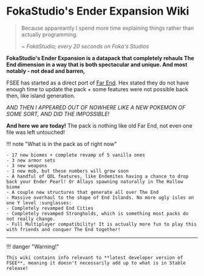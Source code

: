# FokaStudio's Ender Expansion Wiki

> Because appareantly I spend more time explaining things rather than actually programming.
>
> ~ *FokaStudio; every 20 seconds on Foka's Studios*

**FokaStudio's Ender Expansion is a datapack that completely rehauls The End dimension in a way that is both spectacular and unique. And most notably - not dead and barren,**

FSEE has started as a direct port of [Far End](https://www.planetminecraft.com/data-pack/far-end-ender-expansion-datapack-v0-1/). Hex stated they do not have enough time to update the pack + some features were not possible back then, like island generation.

*AND THEN I APPEARED OUT OF NOWHERE LIKE A NEW POKEMON OF SOME SORT, AND DID THE IMPOSSIBLE!*

**And here we are today!** The pack is nothing like old Far End, not even one file was left untouched!

!!! note "What is in the pack as of right now"

    - 17 new biomes + complete revamp of 5 vanilla ones
    - 3 new armor sets
    - 3 new weapons
    - 1 new mob, but these numbers will grow soon
    - A handful of QOL features, like Endemites having a chance to drop back your Ender Pearl! Or Allays spawning naturally in The Hallow biome
    - A couple new structures that generate all over The End
    - Massive overhaul to the shape of End Islands. No more ugly isles on one Y level :sunglasses:
    - Completely revamped End Cities
    - Completely revamped Strongholds, which is something most packs do not really change.
    - Full Multiplayer compatibility! It is actually more fun to play this with friends and conquer The End together!

--------

!!! danger "Warning!"

    This wiki contains info relevant to **latest developer version of FSEE**, meaning it doesn't necessarily add up to what is in Stable release!
